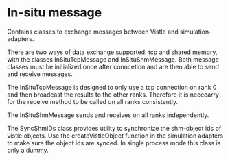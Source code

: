 In-situ message
=====================================================
Contains classes to exchange messages between Vistle and simulation-adapters.

There are two ways of data exchange supported: tcp and shared memory, with the classes InSituTcpMessage and InSituShmMessage.
Both message classes must be initialized once after conncetion and are then able to send and receive messages. 

The InSituTcpMessage is designed to only use a tcp connection on rank 0 and then broadcast the results to the other ranks.
Therefore it is nececarry for the receive method to be called on all ranks consistently.

The InSituShmMessage sends and receives on all ranks independently.

The SyncShmIDs class provides utility to synchronize the shm-object ids of vistle objects. Use the createVistleObject function 
in the simulation adapters to make sure the object ids are synced. In single process mode this class is only a dummy.
